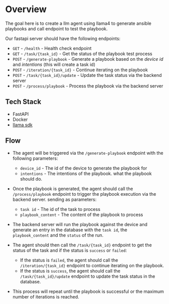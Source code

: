 # Overview

The goal here is to create a llm agent using llama4 to generate ansible playbooks and call endpoint to test the playbook. 

Our fastapi server should have the following endpoints:

- `GET` - `/health` - Health check endpoint
- `GET` - `/task/{task_id}` - Get the status of the playbook test process
- `POST` - `/generate-playbook` - Generate a playbook based on the *device id* and *intentions* (this will create a task id)
- `POST` - `/iteration/{task_id}` - Continue iterating on the playbook
- `POST` - `/task/{task_id}/update` - Update the task status via the backend server
- `POST` - `/process/playbook` - Process the playbook via the backend server

## Tech Stack

- FastAPI
- Docker
- [llama sdk](https://github.com/meta-llama/llama-api-python)

## Flow

- The agent will be triggered via the `/generate-playbook` endpoint with the following parameters:
    - `device_id` - The id of the device to generate the playbook for
    - `intentions` - The intentions of the playbook. what the playbook should do.

- Once the playbook is generated, the agent should call the `/process/playbook` endpoint to trigger the playbook execution via the backend server. sending as parameters:
    - `task id` - The id of the task to process
    - `playbook_content` - The content of the playbook to process

- The backend server will run the playbook against the device and generate an entry in the database with the `task id`, the `playbook_content` and the `status` of the run.

- The agent should then call the `/task/{task_id}` endpoint to get the status of the task and if the status is `success` or `failed`:
    - If the status is `failed`, the agent should call the `/iteration/{task_id}` endpoint to continue iterating on the playbook.
    - If the status is `success`, the agent should call the `/task/{task_id}/update` endpoint to update the task status in the database.

- This process will repeat until the playbook is successful or the maximum number of iterations is reached.
